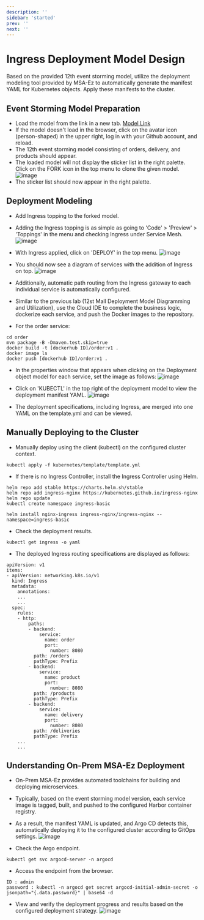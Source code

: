 ```yaml
---
description: ''
sidebar: 'started'
prev: ''
next: ''
---
```

# Ingress Deployment Model Design

Based on the provided 12th event storming model, utilize the deployment modeling tool provided by MSA-Ez to automatically generate the manifest YAML for Kubernetes objects. Apply these manifests to the cluster.

## Event Storming Model Preparation

- Load the model from the link in a new tab.
[Model Link](https://www.msaez.io/#/storming/mallbasic-for-ops)
- If the model doesn't load in the browser, click on the avatar icon (person-shaped) in the upper right, log in with your Github account, and reload.
- The 12th event storming model consisting of orders, delivery, and products should appear. 
- The loaded model will not display the sticker list in the right palette. Click on the FORK icon in the top menu to clone the given model.
![image](https://github.com/acmexii/demo/assets/35618409/1e16e849-7ae9-4b33-b39c-db4ef0939507)
- The sticker list should now appear in the right palette.

## Deployment Modeling

- Add Ingress topping to the forked model.
- Adding the Ingress topping is as simple as going to 'Code' > 'Preview' > 'Toppings' in the menu and checking Ingress under Service Mesh.
![image](https://github.com/acmexii/demo/assets/35618409/a55fc02b-2c67-492e-a233-10aee09d3cee)

- With Ingress applied, click on 'DEPLOY' in the top menu.
![image](https://github.com/acmexii/demo/assets/35618409/07d45fce-528a-4261-a1e3-c100e068c6b0)

- You should now see a diagram of services with the addition of Ingress on top.
![image](https://github.com/acmexii/demo/assets/35618409/9a3ffc7d-4910-4b6f-b3a7-0178f15abb17)
- Additionally, automatic path routing from the Ingress gateway to each individual service is automatically configured.

- Similar to the previous lab (12st Mall Deployment Model Diagramming and Utilization), use the Cloud IDE to complete the business logic, dockerize each service, and push the Docker images to the repository.
- For the order service:
```
cd order
mvn package -B -Dmaven.test.skip=true
docker build -t [dockerhub ID]/order:v1 .     
docker image ls
docker push [dockerhub ID]/order:v1 .
``` 

- In the properties window that appears when clicking on the Deployment object model for each service, set the image as follows:
![image](https://github.com/acmexii/demo/assets/35618409/936467d7-be76-4686-97f5-fe592786831b)

- Click on 'KUBECTL' in the top right of the deployment model to view the deployment manifest YAML.
![image](https://github.com/acmexii/demo/assets/35618409/97cdb8d0-2c87-4f1d-a464-e63df1540556)

- The deployment specifications, including Ingress, are merged into one YAML on the template.yml and can be viewed.

## Manually Deploying to the Cluster

- Manually deploy using the client (kubectl) on the configured cluster context.
```
kubectl apply -f kubernetes/template/template.yml
```
- If there is no Ingress Controller, install the Ingress Controller using Helm.
```
helm repo add stable https://charts.helm.sh/stable
helm repo add ingress-nginx https://kubernetes.github.io/ingress-nginx
helm repo update
kubectl create namespace ingress-basic

helm install nginx-ingress ingress-nginx/ingress-nginx --namespace=ingress-basic
```

- Check the deployment results.
```
kubectl get ingress -o yaml 
```
- The deployed Ingress routing specifications are displayed as follows:
```
apiVersion: v1
items:
- apiVersion: networking.k8s.io/v1
  kind: Ingress
  metadata:
    annotations:
    ...
    ...
  spec:
    rules:
    - http:
        paths:
        - backend:
            service:
              name: order
              port:
                number: 8080
          path: /orders
          pathType: Prefix
        - backend:
            service:
              name: product
              port:
                number: 8080
          path: /products
          pathType: Prefix
        - backend:
            service:
              name: delivery
              port:
                number: 8080
          path: /deliveries
          pathType: Prefix
    ...
    ...          
```

## Understanding On-Prem MSA-Ez Deployment

- On-Prem MSA-Ez provides automated toolchains for building and deploying microservices.
- Typically, based on the event storming model version, each service image is tagged, built, and pushed to the configured Harbor container registry.
- As a result, the manifest YAML is updated, and Argo CD detects this, automatically deploying it to the configured cluster according to GitOps settings.
![image](https://github.com/acmexii/demo/assets/35618409/4a51c1e3-400f-4d5b-8d0a-edb742f12e94)

- Check the Argo endpoint.
```
kubectl get svc argocd-server -n argocd
```

- Access the endpoint from the browser.
```
ID : admin
password : kubectl -n argocd get secret argocd-initial-admin-secret -o jsonpath="{.data.password}" | base64 -d
```

- View and verify the deployment progress and results based on the configured deployment strategy.
![image](https://github.com/acmexii/demo/assets/35618409/930147fa-8cac-4691-9e4a-dcbcbe1bca60)


